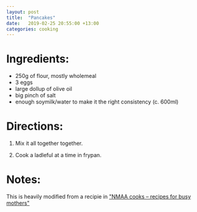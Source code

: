 ```yaml
---
layout: post
title:  "Pancakes"
date:   2019-02-25 20:55:00 +13:00
categories: cooking
---
```


# Ingredients:

*    250g of flour, mostly wholemeal
*    3 eggs
*    large dollup of olive oil
*    big pinch of salt
*    enough soymilk/water to make it the right consistency (c. 600ml)


# Directions:

1. Mix it all together together.

2. Cook a ladleful at a time in frypan.

# Notes:

This is heavily modified from a recipie in ["NMAA cooks – recipes for busy mothers"](https://shop.breastfeeding.asn.au/products/recipes-for-busy-mothers/)